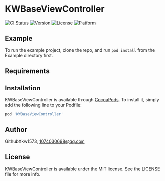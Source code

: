 # KWBaseViewController

[![CI Status](https://img.shields.io/travis/GithubXkw1573/KWBaseViewController.svg?style=flat)](https://travis-ci.org/GithubXkw1573/KWBaseViewController)
[![Version](https://img.shields.io/cocoapods/v/KWBaseViewController.svg?style=flat)](https://cocoapods.org/pods/KWBaseViewController)
[![License](https://img.shields.io/cocoapods/l/KWBaseViewController.svg?style=flat)](https://cocoapods.org/pods/KWBaseViewController)
[![Platform](https://img.shields.io/cocoapods/p/KWBaseViewController.svg?style=flat)](https://cocoapods.org/pods/KWBaseViewController)

## Example

To run the example project, clone the repo, and run `pod install` from the Example directory first.

## Requirements

## Installation

KWBaseViewController is available through [CocoaPods](https://cocoapods.org). To install
it, simply add the following line to your Podfile:

```ruby
pod 'KWBaseViewController'
```

## Author

GithubXkw1573, 1074030698@qq.com

## License

KWBaseViewController is available under the MIT license. See the LICENSE file for more info.
